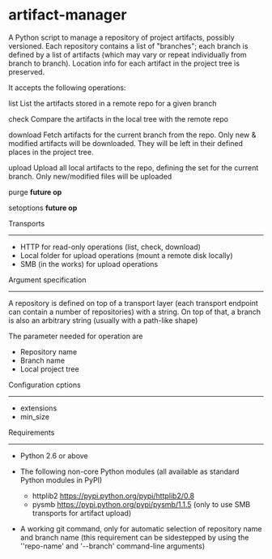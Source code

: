 artifact-manager
================

A Python script to manage a repository of project artifacts, possibly
versioned.  Each repository contains a list of "branches"; each branch
is defined by a list of artifacts (which may vary or repeat
individually from branch to branch). Location info for each artifact
in the project tree is preserved.


It accepts the following operations:

  list	    List the artifacts stored in a remote repo for a given branch

  check	    Compare the artifacts in the local tree with the remote repo

  download  Fetch artifacts for the current branch from the repo.
  	    Only new & modified artifacts will be downloaded. They will be
	    left in their defined places in the project tree.

  upload    Upload all local artifacts to the repo, defining the set for
            the current branch. Only new/modified files will be uploaded

  purge	    **future op**

  setoptions **future op**



Transports
**********

* HTTP for read-only operations (list, check, download)
* Local folder for upload operations (mount a remote disk locally)
* SMB (in the works) for upload operations


Argument specification
**********************

A repository is defined on top of a transport layer (each transport
endpoint can contain a number of repositories) with a string. On top
of that, a branch is also an arbitrary string (usually with a path-like shape)

The parameter needed for operation are

* Repository name
* Branch name
* Local project tree


Configuration cptions
*********************

* extensions
* min_size

Requirements
************

* Python 2.6 or above

* The following non-core Python modules (all available as
  standard Python modules in PyPI)
   - httplib2 https://pypi.python.org/pypi/httplib2/0.8
   - pysmb https://pypi.python.org/pypi/pysmb/1.1.5 (only to use SMB
     transports for artifact upload)

* A working git command, only for automatic selection of repository
  name and branch name (this requirement can be sidestepped by using
  the ''repo-name' and '--branch' command-line arguments)